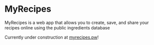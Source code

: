 # MyRecipes

MyRecipes is a web app that allows you to create, save, and share your recipes online using the public ingredients database

Currently under construction at [myrecipes.pw](http://myrecipes.pw)!

